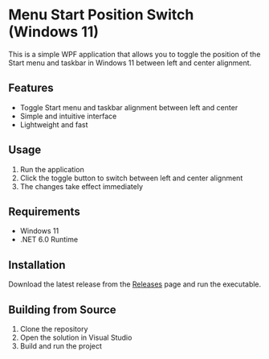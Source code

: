 # Menu Start Position Switch (Windows 11)

This is a simple WPF application that allows you to toggle the position of the Start menu and taskbar in Windows 11 between left and center alignment.

## Features

- Toggle Start menu and taskbar alignment between left and center
- Simple and intuitive interface
- Lightweight and fast

## Usage

1. Run the application
2. Click the toggle button to switch between left and center alignment
3. The changes take effect immediately

## Requirements

- Windows 11
- .NET 6.0 Runtime

## Installation

Download the latest release from the [Releases](https://github.com/Cycuszek/Menu-Start-Position-Switch-win11/releases) page and run the executable.

## Building from Source

1. Clone the repository
2. Open the solution in Visual Studio
3. Build and run the project

